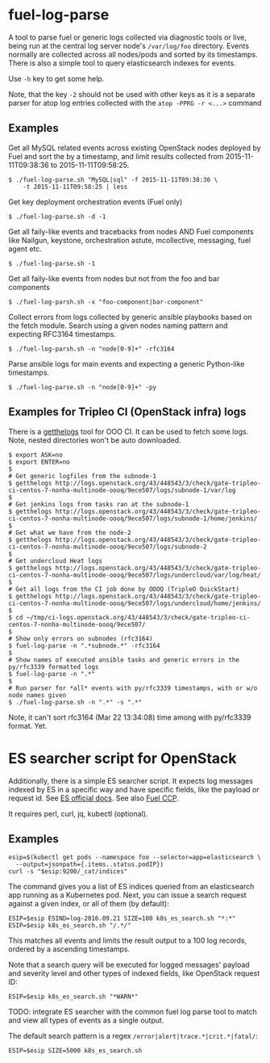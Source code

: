 # fuel-log-parse

A tool to parse fuel or generic logs collected via diagnostic
tools or live, being run at the central log server node's
`/var/log/foo` directory. Events normally are collected
across all nodes/pods and sorted by its timestamps. There is
also a simple tool to query elasticsearch indexes for events.

Use `-h` key to get some help.

Note, that the key `-2` should not be used with other keys as
it is a separate parser for atop log entries collected with
the `atop -PPRG -r <...>` command

## Examples

Get all MySQL related events across existing OpenStack nodes
deployed by Fuel and sort the by a timestamp, and limit results
collected from 2015-11-11T09:38:36 to 2015-11-11T09:58:25.

```
$ ./fuel-log-parse.sh "MySQL|sql" -f 2015-11-11T09:38:36 \
    -t 2015-11-11T09:58:25 | less
```

Get key deployment orchestration events (Fuel only)

```
$ ./fuel-log-parse.sh -d -1
```

Get all faily-like events and tracebacks from nodes AND
Fuel components like Nailgun, keystone, orchestration astute,
mcollective, messaging, fuel agent etc.

```
$ ./fuel-log-parse.sh -1
```

Get all faily-like events from nodes but not from the
foo and bar components

```
$ ./fuel-log-parsh.sh -x "foo-component|bar-component"
```

Collect errors from logs collected by generic ansible
playbooks based on the fetch module. Search using a given
nodes naming pattern and expecting RFC3164 timestamps.

```
$ ./fuel-log-parsh.sh -n "node[0-9]+" -rfc3164
```

Parse ansible logs for main events and expecting a generic
Python-like timestamps.

```
$ ./fuel-log-parse.sh -n "node[0-9]+" -py
```

## Examples for Tripleo CI (OpenStack infra) logs

There is a [getthelogs](https://github.com/openstack-infra/tripleo-ci/blob/master/scripts/getthelogs)
tool for OOO CI. It can be used to fetch some logs.
Note, nested directories won't be auto downloaded.
```
$ export ASK=no
$ export ENTER=no
$
# Get generic logfiles from the subnode-1
$ getthelogs http://logs.openstack.org/43/448543/3/check/gate-tripleo-ci-centos-7-nonha-multinode-oooq/9ece507/logs/subnode-1/var/log
$
# Get jenkins logs from tasks ran at the subnode-1
$ getthelogs http://logs.openstack.org/43/448543/3/check/gate-tripleo-ci-centos-7-nonha-multinode-oooq/9ece507/logs/subnode-1/home/jenkins/
$
# Get what we have from the node-2
$ getthelogs http://logs.openstack.org/43/448543/3/check/gate-tripleo-ci-centos-7-nonha-multinode-oooq/9ece507/logs/subnode-2
$
# Get undercloud Heat logs
$ getthelogs http://logs.openstack.org/43/448543/3/check/gate-tripleo-ci-centos-7-nonha-multinode-oooq/9ece507/logs/undercloud/var/log/heat/
$
# Get all logs from the CI job done by OOOQ (TripleO QuickStart)
$ getthelogs http://logs.openstack.org/43/448543/3/check/gate-tripleo-ci-centos-7-nonha-multinode-oooq/9ece507/logs/undercloud/home/jenkins/
$
$ cd ~/tmp/ci-logs.openstack.org/43/448543/3/check/gate-tripleo-ci-centos-7-nonha-multinode-oooq/9ece507/
$
# Show only errors on subnodes (rfc3164)
$ fuel-log-parse -n ".*subnode.*" -rfc3164
$
# Show names of executed ansible tasks and generic errors in the py/rfc3339 formatted logs
$ fuel-log-parse -n ".*"
$
# Run parser for *all* events with py/rfc3339 timestamps, with or w/o node names given
$ ./fuel-log-parse.sh -n ".*" -s ".*"
```
Note, it can't sort rfc3164 (Mar 22 13:34:08) time among with py/rfc3339 format. Yet.

# ES searcher script for OpenStack

Additionally, there is a simple ES searcher script. It expects log
messages indexed by ES in a specific way and have specific fields, like
the payload or request id. See [ES official docs](https://www.elastic.co/guide/en/elasticsearch/reference/current/search-uri-request.html).
See also [Fuel CCP](http://fuel-ccp.readthedocs.io/en/latest/).

It requires perl, curl, jq, kubectl (optional).

## Examples

```
esip=$(kubectl get pods --namespace foo --selector=app=elasticsearch \
  --output=jsonpath={.items..status.podIP})
curl -s "$esip:9200/_cat/indices"
```

The command gives you a list of ES indices queried from an elasticsearch
app running as a Kubernetes pod. Next, you can issue a search request against
a given index, or all of them (by default):

```
ESIP=$esip ESIND=log-2016.09.21 SIZE=100 k8s_es_search.sh "*:*"
ESIP=$esip k8s_es_search.sh "/.*/"
```

This matches all events and limits the result output to a 100 log records, ordered
by a ascending timestamps.

Note that a search query will be executed for logged messages' payload and
severity level and other types of indexed fields, like OpenStack request ID:

```
ESIP=$esip k8s_es_search.sh "*WARN*"
```

TODO: integrate ES searcher with the common fuel log parse tool to
match and view all types of events as a single output.

The default search pattern is a regex ``/error|alert|trace.*|crit.*|fatal/``:

```
ESIP=$esip SIZE=5000 k8s_es_search.sh
```

